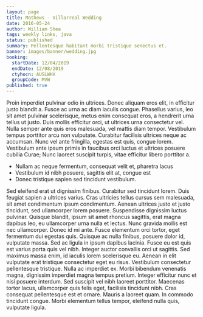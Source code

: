 ```yaml
---
layout: page
title: Mathews - Villarreal Wedding
date: 2016-05-24
author: William Shea
tags: weekly links, java
status: published
summary: Pellentesque habitant morbi tristique senectus et.
banner: images/banner/wedding.jpg
booking:
  startDate: 12/04/2019
  endDate: 12/08/2019
  ctyhocn: AUSLWHX
  groupCode: MVW
published: true
---
```

Proin imperdiet pulvinar odio in ultrices. Donec aliquam eros elit, in efficitur justo blandit a. Fusce ac urna ac diam iaculis congue. Phasellus varius, leo sit amet pulvinar scelerisque, metus enim consequat eros, a hendrerit urna tellus ut justo. Duis mollis efficitur orci, ut ultrices urna consectetur vel. Nulla semper ante quis eros malesuada, vel mattis diam tempor. Vestibulum tempus porttitor arcu non vulputate. Curabitur facilisis ultrices neque ac accumsan. Nunc vel ante fringilla, egestas est quis, congue lorem. Vestibulum ante ipsum primis in faucibus orci luctus et ultrices posuere cubilia Curae; Nunc laoreet suscipit turpis, vitae efficitur libero porttitor a.

* Nullam ac neque fermentum, consequat velit et, pharetra lacus
* Vestibulum id nibh posuere, sagittis elit at, congue est
* Donec tristique sapien sed tincidunt vestibulum.

Sed eleifend erat ut dignissim finibus. Curabitur sed tincidunt lorem. Duis feugiat sapien a ultrices varius. Cras ultricies tellus cursus sem malesuada, sit amet condimentum ipsum condimentum. Aenean ultrices justo et justo tincidunt, sed ullamcorper lorem posuere. Suspendisse dignissim luctus pulvinar. Quisque blandit, ipsum sit amet rhoncus sagittis, erat magna dapibus leo, eu ullamcorper urna nulla et lectus. Nunc gravida mollis est nec ullamcorper. Donec id mi ante. Fusce elementum orci tortor, eget fermentum dui egestas quis. Quisque ac nulla finibus, posuere dolor id, vulputate massa. Sed ac ligula in ipsum dapibus lacinia. Fusce eu est quis est varius porta quis vel nibh. Integer auctor convallis orci ut sagittis. Sed maximus massa enim, id iaculis lorem scelerisque eu.
Aenean in elit vulputate erat tristique consectetur eget eu risus. Vestibulum consectetur pellentesque tristique. Nulla ac imperdiet ex. Morbi bibendum venenatis magna, dignissim imperdiet magna tempus pretium. Integer efficitur nunc et nisi posuere interdum. Sed suscipit vel nibh laoreet porttitor. Maecenas tortor lacus, ullamcorper quis felis eget, facilisis tincidunt nibh. Cras consequat pellentesque est et ornare. Mauris a laoreet quam. In commodo tincidunt congue. Morbi elementum tellus tempor, eleifend nulla quis, vulputate ligula.
